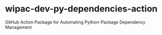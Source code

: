 # wipac-dev-py-dependencies-action
GitHub Action Package for Automating Python-Package Dependency Management
